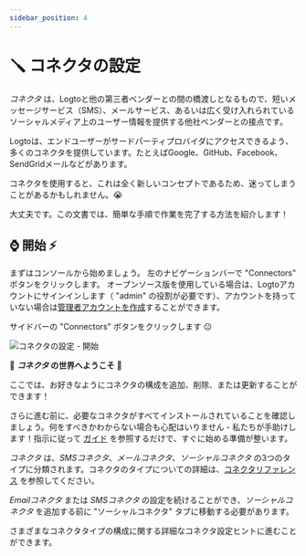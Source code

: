 ```yaml
---
sidebar_position: 4
---
```


# 🪛 コネクタの設定

_コネクタ_ は、Logtoと他の第三者ベンダーとの間の橋渡しとなるもので、短いメッセージサービス（SMS）、メールサービス、あるいは広く受け入れられているソーシャルメディア上のユーザー情報を提供する他社ベンダーとの接点です。

Logtoは、エンドユーザーがサードパーティプロバイダにアクセスできるよう、多くのコネクタを提供しています。たとえばGoogle、GitHub、Facebook、SendGridメールなどがあります。

コネクタを使用すると、これは全く新しいコンセプトであるため、迷ってしまうことがあるかもしれません。:sob:

大丈夫です。この文書では、簡単な手順で作業を完了する方法を紹介します！

## :watch: 開始 :zap:

まずはコンソールから始めましょう。 左のナビゲーションバーで "Connectors" ボタンをクリックします。 オープンソース版を使用している場合は、Logtoアカウントにサインインします（ "admin" の役割が必要です）、アカウントを持っていない場合は[管理者アカウントを作成](../../tutorials/get-started/README.mdx#create-an-admin-account)することができます。

サイドバーの "Connectors" ボタンをクリックします :neutral_face:

![コネクタの設定 - 開始](./assets/configure-connectors-kick-off.png)

:ghost: **_コネクタ_ の世界へようこそ** :ghost:

ここでは、お好きなようにコネクタの構成を追加、削除、または更新することができます！

さらに進む前に、必要なコネクタがすべてインストールされていることを確認しましょう。何をすべきかわからない場合も心配はいりません - 私たちが手助けします！指示に従って [ガイド](../create-your-connector/connector-implementation-guide#install-your-own-connectors) を参照するだけで、すぐに始める準備が整います。

_コネクタ_ は、_SMSコネクタ_、_メールコネクタ_、_ソーシャルコネクタ_ の3つのタイプに分類されます。コネクタのタイプについての詳細は、[コネクタリファレンス](../../references/connectors/README.mdx) を参照してください。

_Emailコネクタ_ または _SMSコネクタ_ の設定を続けることができ、_ソーシャルコネクタ_ を追加する前に "ソーシャルコネクタ" タブに移動する必要があります。

さまざまなコネクタタイプの構成に関する詳細なコネクタ設定ヒントに進むことができます。